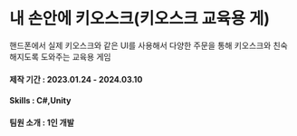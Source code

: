 # **내 손안에 키오스크(키오스크 교육용 게)**
핸드폰에서 실제 키오스크와 같은 UI를 사용해서 다양한 주문을 통해 키오스크와 친숙해지도록 도와주는 교육용 게임
#### 제작 기간 : 2023.01.24 - 2024.03.10
#### Skills : C#,Unity
#### 팀원 소개 : 1인 개발
